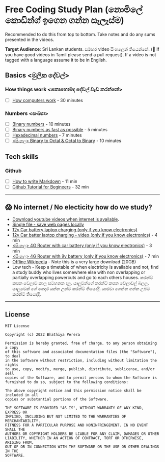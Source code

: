 # Free Coding Study Plan (නොමිලේ කොඩින්ග් ඉගෙන ගන්න සැලැස්ම)

Recommended to do this from top to bottom. Take notes and do any sums presented in the videos.

**Target Audience**: Sri Lankan students. සමහර video සිංහලෙන් තියෙන්නේ. (🧐 If you have good videos in Tamil please send a pull request). If a video is not tagged with a language assume it to be in English. 

## Basics <මුලික දේවල්>

### How things work <කොහොමද දේවල් වැඩ කරන්නේ>

* [ ] [How computers work](https://www.youtube.com/watch?v=OAx_6-wdslM&list=PLzdnOPI1iJNcsRwJhvksEo1tJqjIqWbN-) - 30 minutes

### Numbers <සංඛ්‍යා>

* [ ] [Binary numbers](https://www.youtube.com/watch?v=kTcpd4ef2lU) - 10 minutes
* [ ] [Binary numbers as fast as possible](https://www.youtube.com/watch?v=LpuPe81bc2w) - 5 minutes	
* [ ] [Hexadecimal numbers](https://www.youtube.com/watch?v=4EJay-6Bioo) - 7 minutes
* [ ] [<සිංහල> Binary to Octal & Octal to Binary](https://www.youtube.com/watch?v=sj1hTtF72OE) - 10 minutes 

## Tech skills

### Github
* [ ] [How to write Markdown](https://www.youtube.com/watch?v=eJojC3lSkwg) - 11 min 
* [ ] [Github Tutorial for Begineers](https://www.youtube.com/watch?v=e4n_mlsv3lE) - 32 min

---

## 😱 No internet / No electicity how do we study?
* [Download youtube videos when internet is available](https://itsfoss.com/download-youtube-videos-ubuntu/).
* [Single file - save web pages locally](https://github.com/gildas-lormeau/SingleFile)
* [12v Car battery laptop charging (only if you know electronics)](https://www.quora.com/How-can-I-use-a-12-volt-car-battery-to-power-my-laptop-without-an-inverter)
* [12v Car batter laptop charging - video (only if you know electronics)](https://www.youtube.com/watch?v=DWjFbytZJ1I) - 4 min
* [<සිංහල> 4G Router with car battery (only if you know electronics)](https://www.youtube.com/watch?v=zVC9gahDKrk) - 3 min
* [<සිංහල> 4G Router with 9v battery (only if you know electronics)](https://www.youtube.com/watch?v=7wQpL6cOkwo) - 7 min
* [Offline Wikipedia](https://en.wikipedia.org/wiki/Wikipedia:Database_download) - Note this is a very large download (20GB)
* Low tech - Keep a timetable of when electricity is available and not, find a study buddy who lives somewhere else with non overlapping or partially overlapping powercuts and go to each others houses. කරන්ට් කපන වෙලාව කාල සටහනක දාල. යාලුවන්ගේ කරන්ට් කපන වෙලාවල් බලල. යාලුවෙක් ගේ ගෙදර යන්න උන්ට කරන්ට් තියෙද්දී. යාළුවා ගෙන්න ගන්න උබට කරන්ට් තියෙද්දී. 

--- 

## License 

    MIT License

    Copyright (c) 2022 Bhathiya Perera

    Permission is hereby granted, free of charge, to any person obtaining a copy
    of this software and associated documentation files (the "Software"), to deal
    in the Software without restriction, including without limitation the rights
    to use, copy, modify, merge, publish, distribute, sublicense, and/or sell
    copies of the Software, and to permit persons to whom the Software is
    furnished to do so, subject to the following conditions:

    The above copyright notice and this permission notice shall be included in all
    copies or substantial portions of the Software.

    THE SOFTWARE IS PROVIDED "AS IS", WITHOUT WARRANTY OF ANY KIND, EXPRESS OR
    IMPLIED, INCLUDING BUT NOT LIMITED TO THE WARRANTIES OF MERCHANTABILITY,
    FITNESS FOR A PARTICULAR PURPOSE AND NONINFRINGEMENT. IN NO EVENT SHALL THE
    AUTHORS OR COPYRIGHT HOLDERS BE LIABLE FOR ANY CLAIM, DAMAGES OR OTHER
    LIABILITY, WHETHER IN AN ACTION OF CONTRACT, TORT OR OTHERWISE, ARISING FROM,
    OUT OF OR IN CONNECTION WITH THE SOFTWARE OR THE USE OR OTHER DEALINGS IN THE
    SOFTWARE.
